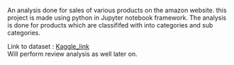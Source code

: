 An analysis done for sales of various products on the amazon website. this project is made using python in Jupyter notebook framework. 
The analysis is done for products which are classififed with into categories and sub categories. 

Link to dataset : [Kaggle_link](https://www.kaggle.com/datasets/karkavelrajaj/amazon-sales-dataset)                   
Will perform review analysis as well later on.
